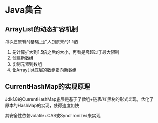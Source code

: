 # Java集合

## ArrayList的动态扩容机制

每次在原有的基础上扩大到原来的1.5倍

1. 先计算扩大到1.5倍之后的大小，再看是否超过了最大限制
2. 创建新数组
3. 复制元素到数组
4. 让ArrayList底层的数组指向新数组

## CurrentHashMap的实现原理

Jdk1.8的CurrentHashMap底层是基于了数组+链表/红黑树的形式实现，优化了原本的HashMap的实现，使得速度加快

其安全性依赖volatile+CAS或Synchronized来实现

